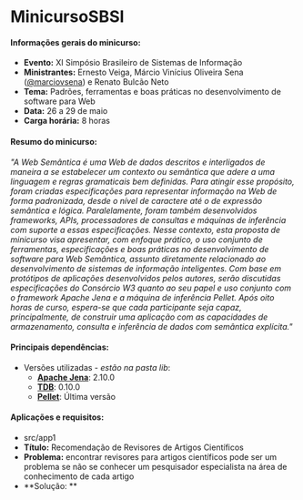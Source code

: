 # MinicursoSBSI

#### Informações gerais do minicurso:
* **Evento:** XI Simpósio Brasileiro de Sistemas de Informação
* **Ministrantes:** Ernesto Veiga, Márcio Vinícius Oliveira Sena ([@marciovsena](https://github.com/marciovsena)) e Renato Bulcão Neto
* **Tema:** Padrões, ferramentas e boas práticas no desenvolvimento de software para Web
* **Data:** 26 a 29 de maio
* **Carga horária:** 8 horas

#### Resumo do minicurso:
*"A Web Semântica é uma Web de dados descritos e interligados de maneira a se estabelecer um contexto ou semântica que adere a uma linguagem e regras gramaticais bem definidas. Para atingir esse propósito, foram criadas especificações para representar informação na Web de forma padronizada, desde o nível de caractere até o de expressão semântica e lógica. Paralelamente, foram também desenvolvidos frameworks, APIs, processadores de consultas e máquinas de inferência com suporte a essas especificações. Nesse contexto, esta proposta de minicurso visa apresentar, com enfoque prático, o uso conjunto de ferramentas, especificações e boas práticas no desenvolvimento de software para Web Semântica, assunto diretamente relacionado ao desenvolvimento de sistemas de informação inteligentes. Com base em protótipos de aplicações desenvolvidos pelos autores, serão discutidas especificações do Consórcio W3 quanto ao seu papel e uso conjunto com o framework Apache Jena e a máquina de inferência Pellet. Após oito horas de curso, espera-se que cada participante seja capaz, principalmente, de construir uma aplicação com as capacidades de armazenamento, consulta e inferência de dados com semântica explícita."*

#### Principais dependências:
* Versões utilizadas - *estão na pasta lib*: 
  * **[Apache Jena](http://jena.apache.org/)**: 2.10.0
  * **[TDB](http://jena.apache.org/documentation/tdb/index.html)**: 0.10.0
  * **[Pellet](https://github.com/Complexible/pellet)**: Última versão

#### Aplicações e requisitos:
* src/app1
 * **Título:** Recomendação de Revisores de Artigos Científicos 
 * **Problema:** encontrar revisores para artigos científicos pode ser um problema se não se conhecer um
pesquisador especialista na área de conhecimento de cada artigo
 * **Solução: **


